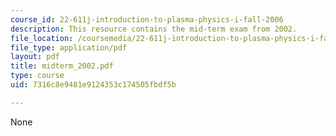 ```yaml
---
course_id: 22-611j-introduction-to-plasma-physics-i-fall-2006
description: This resource contains the mid-term exam from 2002.
file_location: /coursemedia/22-611j-introduction-to-plasma-physics-i-fall-2006/7316c8e9481e9124353c174505fbdf5b_midterm_2002.pdf
file_type: application/pdf
layout: pdf
title: midterm_2002.pdf
type: course
uid: 7316c8e9481e9124353c174505fbdf5b

---
```

None